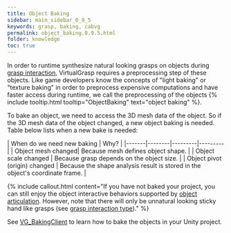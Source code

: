 ```yaml
---
title: Object Baking
sidebar: main_sidebar_0_9_5
keywords: grasp, baking, cabvg
permalink: object_baking.0.9.5.html
folder: knowledge
toc: true
---
```


In order to runtime synthesize natural looking grasps on objects during [grasp interaction](grasp_interaction.0.9.5.html), 
VirtualGrasp requires a preprocessing step of these objects. 
Like game developers know the concepts of "light baking" or "texture baking" in order to preprocess expensive computations and have faster access during runtime, we call the preprocessing of the objects {% include tooltip.html tooltip="ObjectBaking" text="object baking" %}.

To bake an object, we need to access the 3D mesh data of the object. 
So if the 3D mesh data of the object changed, a new object baking is needed. 
Table below lists when a new bake is needed:

| When do we need new baking | Why? |
|-------|--------|---------|---------|
| Object mesh changed|  Because mesh defines object shape. | 
| Object scale changed |  Because grasp depends on the object size. | 
| Object pivot (origin) changed |  Because the shape analysis result is stored in the object's coordinate frame. | 

{% include callout.html content="If you have not baked your project, you can still enjoy 
the object interactive behaviors supported by [object articulation](object_articulation.0.9.5.html#object-articulation). 
However, note that there will only be unnatural looking sticky hand like grasps
 (see [grasp interaction type](grasp_interaction.0.9.5.html#grasp-interaction-type))." %}

See [VG_BakingClient](unity_component_vgbakingclient.0.9.5.html) to learn how to bake the objects in your Unity project.

